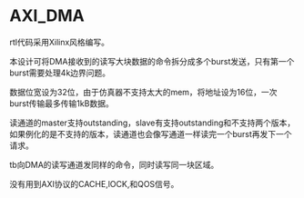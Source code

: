 # AXI_DMA
rtl代码采用Xilinx风格编写。

本设计可将DMA接收到的读写大块数据的命令拆分成多个burst发送，只有第一个burst需要处理4k边界问题。

数据位宽设为32位，由于仿真器不支持太大的mem，将地址设为16位，一次burst传输最多传输1kB数据。

读通道的master支持outstanding，slave有支持outstanding和不支持两个版本，如果例化的是不支持的版本，读通道也会像写通道一样读完一个burst再发下一个请求。

tb向DMA的读写通道发同样的命令，同时读写同一块区域。

没有用到AXI协议的CACHE,lOCK,和QOS信号。
